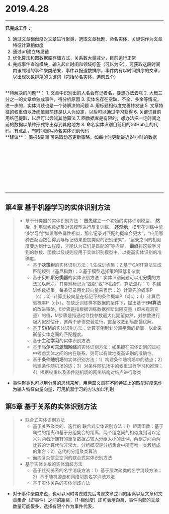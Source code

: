﻿# 2019.4.28
-----
**已完成工作**：
1. 通过文章相似度对文章进行聚类，选取文章标题、命名实体、关键词作为文章特征计算相似度
2. 通过url建立转发链
3. 优化算法和图数据库存储方式，关系数大量减少，目前运行正常
4. 完成事件查询模块，输入起止时间和领域标签（可以为空），可获取这段时间内该领域的事件聚类结果，事件以报道数排序，事件内有以时间排序的文章，以出现次数排序的关键词（包括命名实体，选前五个）
<br>
**待解决的问题**：
1. 文章中识别出的人名会有记者名，要想办法去除
2. 大概三分之一的文章单独成事件，待分析原因
3. 实体名存在空缺、不全、多余等情况，进一步的，实体消歧也是一个待解决的问题
4. 用标题相似度完善转发链
5. 文章特征的权重值以及阈值目前还是认人为设定，以后可以通过学习获得
6. 关键词目前用结巴提取，以后可以尝试其他算法
7. 图数据库是有限的，想办法把一定时间之前的数据以某种形式导出存到其他地方
8. 命名实体识别目前用的GitHub上的代码，有点乱，有时间重写命名实体识别代码
<br>
**建议**：
简报&要闻 可采取动态更新策略，如每小时更新最近24小时的数据
<br>
<br>
<br>
<br>
<br>
<br>
<br>
<br>
<br>
<br>

---
## 第4章 基于机器学习的实体识别方法
> * 基于分类器的实体识别方法：
> **首先**建立一个初始的实体识别模型，
> **然后**，利用训练数据集对该模型进行反复训练，
> **逐渐地**，模型在训练中能够学习到“如果哪些属性相似，那么记录对匹配的概率会更大”，“应用哪种匹配函数会得到与标记结果更加类似的识别结果”，“记录之间的相似度要达到什么程度，才能认为它们是匹配的”等内容，
> **最终**将这些学习到的参数、函数以及规则应用于实体识别模型中，以提高实体识别的准确度。
>   * 基于**决策树**的实体识别方法：1.生成训练集；2.基于CART算法生成匹配规则（基尼指数）；3.基于模型选择策略降低复杂度
>   * 基于**贝叶斯分类器**的实体识别方法：实体识别问题可以用**分类**的方法加以解决，其类别标记为“匹配”或“不匹配”，算法流程：1）构建训练数据集，每条记录用比较向量来表示；2）计算先验概率P（c）；3）计算比较向量在标记下的条件概率P（x|c）；4）计算后验概率P（c|x）。在缺乏训练样本数据的条件下，提出基于**EM算法**的改进策略，E步骤是指根据训练数据推断出隐变量（即未观测变量）的值，M步骤是指通过寻找参数最大化期望似然，对参数进行极大似然估计，这两个步骤交替进行，直至收敛到局部最优解。
>   * 基于**SVM**的实体识别方法：计算实例到划分超平面的距离，以此来衡量实体之间的匹配程度。
>   * 基于**主动学习**的实体识别方法
>   * 基于**马尔可夫逻辑网络**的实体识别方法：如果能在实体识别的过程中考虑实体之间的内在联系，则可以有效地提高识别的准确性。
>   * 基于**条件随机场**的实体识别方法：1）构建条件随机场中的结点；2）构建条件随机场的边；3）对条件随机场中的权重进行学习和推理；4）根据权重以及条件随机场的网络结构对结点进行聚类

* 事件聚类也可以用分类的思想来解，用两篇文章在不同特征上的匹配程度来作为输入特征向量向量，可用机器学习的方法加以判别

## 第5章 基于关系的实体识别方法
> * 联合式实体识别方法
>   * 基于关系聚类的、迭代的 联合式实体识别方法：1）距离函数：基于属性的距离和基于分组集合的距离，两个组之间的相似度则可以定义为两者所拥有的重复数据占较大分组大小的比例，两组之间两两比较的计算代价非常大，分组概况是分组集合中所有唯一类簇组成的集合；2）迭代的分组聚类算法
>   * 面向复杂信息空间的联合式实体识别方法
> * 基于实体关系的实体消歧方法
>   * 基于社交关系的名字消歧方法：1）基于层次聚类的名字消歧方法；2）基于随机游走和网络切割名字消歧方法
>   * 基于实体关系的实体消歧方法

* 对于事件聚类来说，也可以同时考虑或先后考虑文章之间的距离以及文章和文章集合（即事件）之间的距离，（1-相似度）即可表示距离，事件内部的文章数量可能很多，选择有限个作为事件代表，





